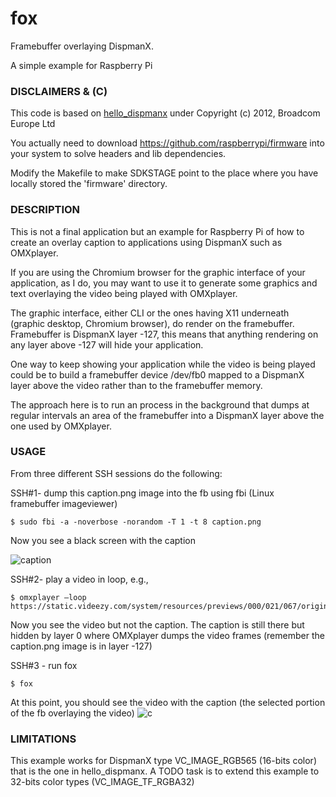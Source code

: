 # fox

Framebuffer overlaying DispmanX.

A simple example for Raspberry Pi

### DISCLAIMERS & (C)

This code is based on [hello_dispmanx](https://github.com/raspberrypi/firmware/tree/master/opt/vc/src/hello_pi/hello_dispmanx)
under Copyright (c) 2012, Broadcom Europe Ltd

You actually need to download https://github.com/raspberrypi/firmware into your system to solve headers and lib dependencies.

Modify the Makefile to make SDKSTAGE point to the place where you have locally stored the 'firmware' directory.


### DESCRIPTION

This is not a final application but an example for Raspberry Pi of how to create an overlay caption to applications using DispmanX such as OMXplayer.

If you are using the Chromium browser for the graphic interface of your application, as I do, you may want to use it to generate some graphics and text overlaying the video being played with OMXplayer.

The graphic interface, either CLI or the ones having X11 underneath (graphic desktop, Chromium browser), do render on the framebuffer. Framebuffer is DispmanX layer -127, this means that anything rendering on any layer above -127 will hide your application. 

One way to keep showing your application while the video is being played could be to build a framebuffer device /dev/fb0 mapped to a DispmanX layer above the video rather than to the framebuffer memory.

The approach here is to run an process in the background that dumps at regular intervals an area of the framebuffer into a DispmanX layer above the one used by OMXplayer. 


### USAGE

From three different SSH sessions do the following:

SSH#1- dump this caption.png image into the fb using fbi (Linux framebuffer imageviewer)
```console
$ sudo fbi -a -noverbose -norandom -T 1 -t 8 caption.png
```
Now you see a black screen with the caption

![caption](https://user-images.githubusercontent.com/38065602/74604623-0b322500-50c0-11ea-8a21-fce1e08672e4.png)

SSH#2- play a video in loop, e.g.,
```console
$ omxplayer –loop https://static.videezy.com/system/resources/previews/000/021/067/original/P1022200.mp4
```
Now you see the video but not the caption. The caption is still there but hidden by layer 0 where OMXplayer dumps the video frames (remember the caption.png image is in layer -127)

SSH#3 - run fox
```console
$ fox
```

At this point, you should see the video with the caption (the selected portion of the fb overlaying the video)
![c](https://user-images.githubusercontent.com/38065602/74604634-2a30b700-50c0-11ea-9684-326d28c97b0c.png)


### LIMITATIONS

This example works for DispmanX type VC_IMAGE_RGB565 (16-bits color) that is the one in hello_dispmanx. A TODO task is to extend this example to 32-bits color types (VC_IMAGE_TF_RGBA32)


